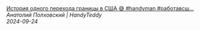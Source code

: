 <!--2024-09-24 15:00:32-->
<div class="yb">
  <a class="nodecor" href="/index.html?rabota/istoriya_odnogo_perehoda_granicy_v_ssha_handyman_rabotavssha_immigraciyavssha">
    <img class="preview" data-videoid="NtaieoL4skc" src="https://i3.ytimg.com/vi/NtaieoL4skc/hqdefault.jpg" align="middle" alt="">
  </a>
  <div class="inlbl text">
    <a class="nodecor" href="/index.html?rabota/istoriya_odnogo_perehoda_granicy_v_ssha_handyman_rabotavssha_immigraciyavssha">История одного перехода границы в США 😅 #handyman #работавсш...</a><br>
    <i class="smaller2">Анатолий Полховский | HandyTeddy </i><br>
    <i class="smaller3">2024-09-24</i>
  </div>
</div>
